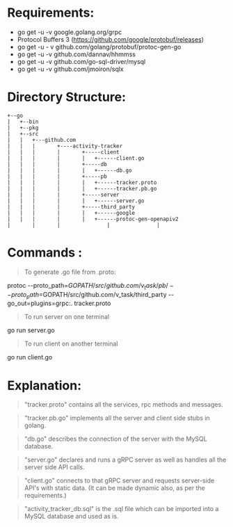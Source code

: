 # Requirements:

- go get -u -v  google.golang.org/grpc
- Protocol Buffers 3 (https://github.com/google/protobuf/releases)
- go get -u - v github.com/golang/protobuf/protoc-gen-go
- go get -u -v github.com/dannav/hhmmss
- go get -u -v github.com/go-sql-driver/mysql
- go get -u -v github.com/jmoiron/sqlx


# Directory Structure:

```
+--go
|	+--bin
|	+--pkg
|	+--src
|	|	+---github.com
|	|	|		+----activity-tracker
|	|	|		|		+-----client
|	|	|		|		|	+------client.go
|	|	|		|		+-----db
|	|	|		|		|	+------db.go
|	|	|		|		+-----pb
|	|	|		|		|	+------tracker.proto
|	|	|		|		|	+------tracker.pb.go
|	|	|		|		+-----server
|	|	|		|		|	+------server.go
|	|	|		|		+-----third_party
|	|	|		|		|	+------google
|	|	|		|		|	+------protoc-gen-openapiv2
|       |       |               |               |
```
# Commands :

> To generate .go file from .proto:

protoc --proto_path=$GOPATH/src/github.com/v_task/pb/ --proto_path=$GOPATH/src/github.com/v_task/third_party --go_out=plugins=grpc:. tracker.proto


> To run server on one terminal

go run server.go


> To run client on another terminal

go run client.go




# Explanation:

> "tracker.proto" contains all the services, rpc methods and messages.

> "tracker.pb.go" implements all the server and client side stubs in golang.

> "db.go" describes the connection of the server with the MySQL database.

> "server.go" declares and runs a gRPC server as well as handles all the server side API calls.

> "client.go" connects to that gRPC server and requests server-side API's with static data. (It can be made dynamic also, as per the requirements.)

>"activity_tracker_db.sql" is the .sql file which can be imported into a MySQL database and used as is. 

